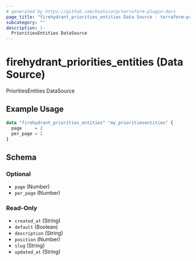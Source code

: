 ```yaml
---
# generated by https://github.com/hashicorp/terraform-plugin-docs
page_title: "firehydrant_priorities_entities Data Source - terraform-provider-firehydrant"
subcategory: ""
description: |-
  PrioritiesEntities DataSource
---
```


# firehydrant_priorities_entities (Data Source)

PrioritiesEntities DataSource

## Example Usage

```terraform
data "firehydrant_priorities_entities" "my_prioritiesentities" {
  page     = 2
  per_page = 1
}
```

<!-- schema generated by tfplugindocs -->
## Schema

### Optional

- `page` (Number)
- `per_page` (Number)

### Read-Only

- `created_at` (String)
- `default` (Boolean)
- `description` (String)
- `position` (Number)
- `slug` (String)
- `updated_at` (String)
